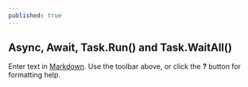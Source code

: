 ```yaml
---
published: true
---
```

## Async, Await, Task.Run() and Task.WaitAll()

Enter text in [Markdown](http://daringfireball.net/projects/markdown/). Use the toolbar above, or click the **?** button for formatting help.
